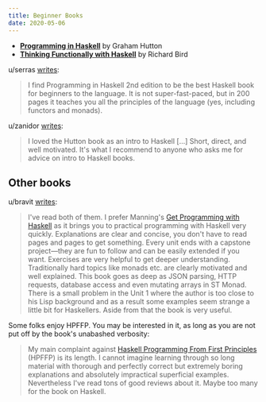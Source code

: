 ```yaml
---
title: Beginner Books
date: 2020-05-06
---
```


* [**Programming in Haskell**](https://www.cs.nott.ac.uk/~pszgmh/pih.html) by Graham Hutton
* [**Thinking Functionally with Haskell**](https://www.cs.ox.ac.uk/publications/books/functional/) by Richard Bird

u/serras [writes](https://old.reddit.com/r/haskell/comments/d5og5n/which_book/):

> I find Programming in Haskell 2nd edition to be the best Haskell book for beginners to the language. It is not super-fast-paced, but in 200 pages it teaches you all the principles of the language (yes, including functors and monads).

u/zanidor [writes](https://old.reddit.com/r/haskell/comments/7xcl8b/on_haskelling_a_learner_on_learning_haskell/):

> I loved the Hutton book as an intro to Haskell \[...\] Short, direct, and well motivated. It's what I recommend to anyone who asks me for advice on intro to Haskell books.

## Other books 

u/bravit [writes](https://old.reddit.com/r/haskell/comments/82p0de/haskell_books_comparison/dvbt110/):

> I've read both of them. I prefer Manning's [Get Programming with Haskell](https://www.manning.com/books/get-programming-with-haskell) as it brings you to practical programming with Haskell very quickly. Explanations are clear and concise, you don't have to read pages and pages to get something. Every unit ends with a capstone project—they are fun to follow and can be easily extended if you want. Exercises are very helpful to get deeper understanding. Traditionally hard topics like monads etc. are clearly motivated and well explained. This book goes as deep as JSON parsing, HTTP requests, database access and even mutating arrays in ST Monad. There is a small problem in the Unit 1 where the author is too close to his Lisp background and as a result some examples seem strange a little bit for Haskellers. Aside from that the book is very useful.

Some folks enjoy HPFFP. You may be interested in it, as long as you are not put off by the book's unabashed verbosity:

> My main complaint against [Haskell Programming From First Principles](https://haskellbook.com/) (HPFFP) is its length. I cannot imagine learning through so long material with thorough and perfectly correct but extremely boring explanations and absolutely impractical superficial examples. Nevertheless I've read tons of good reviews about it. Maybe too many for the book on Haskell.
